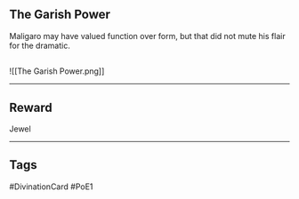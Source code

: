 ## The Garish Power
Maligaro may have valued function over form, but that did not mute his flair for the dramatic.
## 
![[The Garish Power.png]]

---
## Reward
Jewel

---
## Tags
#DivinationCard
#PoE1